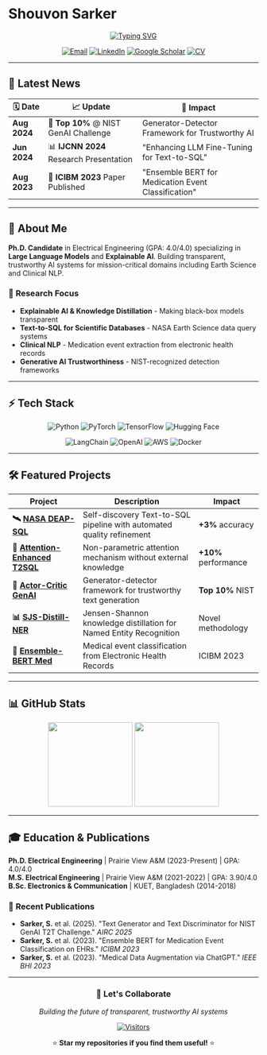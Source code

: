# Shouvon Sarker

<div align="center">
  
[![Typing SVG](https://readme-typing-svg.herokuapp.com?font=Fira+Code&weight=600&size=28&pause=1000&color=00D8FF&center=true&vCenter=true&random=false&width=600&height=60&lines=AI+Research+%26+Development;Large+Language+Models;Explainable+AI+Systems;Text-to-SQL+Innovation)](https://git.io/typing-svg)

</div>

<div align="center">
  
[![Email](https://img.shields.io/badge/Email-EA4335?style=for-the-badge&logo=gmail&logoColor=white&labelColor=000)](mailto:shouvonsarker@gmail.com)
[![LinkedIn](https://img.shields.io/badge/LinkedIn-0A66C2?style=for-the-badge&logo=linkedin&logoColor=white&labelColor=000)](https://www.google.com/search?q=https://linkedin.in/shouvon-sarker)
[![Google Scholar](https://img.shields.io/badge/Scholar-4285F4?style=for-the-badge&logo=google-scholar&logoColor=white&labelColor=000)](https://scholar.google.com/citations?user=WGTZTE8AAAAJ&hl=en)
[![CV](https://img.shields.io/badge/Download_CV-FF6B6B?style=for-the-badge&logo=adobeacrobatreader&logoColor=white&labelColor=000)](cv/ShouvonSarker_CV.pdf)

</div>

---

## 📰 **Latest News**

<div align="center">

| 🗓️ Date | 📈 Update | 🔗 Impact |
|----------|-----------|-----------|
| **Aug 2024** | 🥇 **Top 10%** @ NIST GenAI Challenge | Generator-Detector Framework for Trustworthy AI |
| **Jun 2024** | 📊 **IJCNN 2024** Research Presentation | "Enhancing LLM Fine-Tuning for Text-to-SQL" |
| **Aug 2023** | 📑 **ICIBM 2023** Paper Published | "Ensemble BERT for Medication Event Classification" |

</div>

---

## 🎯 **About Me**

**Ph.D. Candidate** in Electrical Engineering (GPA: 4.0/4.0) specializing in **Large Language Models** and **Explainable AI**. Building transparent, trustworthy AI systems for mission-critical domains including Earth Science and Clinical NLP.

### 🔬 **Research Focus**
- **Explainable AI & Knowledge Distillation** - Making black-box models transparent
- **Text-to-SQL for Scientific Databases** - NASA Earth Science data query systems
- **Clinical NLP** - Medication event extraction from electronic health records
- **Generative AI Trustworthiness** - NIST-recognized detection frameworks

---

## ⚡ **Tech Stack**

<div align="center">

![Python](https://img.shields.io/badge/Python-FFD43B?style=for-the-badge&logo=python&logoColor=blue)
![PyTorch](https://img.shields.io/badge/PyTorch-EE4C2C?style=for-the-badge&logo=pytorch&logoColor=white)
![TensorFlow](https://img.shields.io/badge/TensorFlow-FF6F00?style=for-the-badge&logo=tensorflow&logoColor=white)
![Hugging Face](https://img.shields.io/badge/🤗_Hugging_Face-FFD21E?style=for-the-badge)

![LangChain](https://img.shields.io/badge/LangChain-121212?style=for-the-badge)
![OpenAI](https://img.shields.io/badge/OpenAI-412991?style=for-the-badge&logo=openai&logoColor=white)
![AWS](https://img.shields.io/badge/AWS-FF9900?style=for-the-badge&logo=amazonaws&logoColor=white)
![Docker](https://img.shields.io/badge/Docker-2496ED?style=for-the-badge&logo=docker&logoColor=white)

</div>

---

## 🛠️ **Featured Projects**

| Project | Description | Impact |
|---------|-------------|---------|
| **🛰️ [NASA DEAP-SQL](https://github.com/shovon095)** | Self-discovery Text-to-SQL pipeline with automated quality refinement | **+3%** accuracy |
| **🎯 [Attention-Enhanced T2SQL](https://github.com/shovon095)** | Non-parametric attention mechanism without external knowledge | **+10%** performance |
| **🏅 [Actor-Critic GenAI](https://github.com/shovon095)** | Generator-detector framework for trustworthy text generation | **Top 10%** NIST |
| **📊 [SJS-Distill-NER](https://github.com/shovon095)** | Jensen-Shannon knowledge distillation for Named Entity Recognition | Novel methodology |
| **🏥 [Ensemble-BERT Med](https://github.com/shovon095)** | Medical event classification from Electronic Health Records | ICIBM 2023 |

---

## 📊 **GitHub Stats**

<div align="center">
  
<img height="170em" src="https://github-readme-stats.vercel.app/api?username=shovon095&show_icons=true&theme=tokyonight&include_all_commits=true&count_private=true&hide_border=true&bg_color=0D1117&icon_color=00D8FF&title_color=00D8FF&text_color=ffffff"/>
<img height="170em" src="https://github-readme-stats.vercel.app/api/top-langs/?username=shovon095&layout=compact&theme=tokyonight&hide_border=true&bg_color=0D1117&title_color=00D8FF&text_color=ffffff"/>

</div>

---

## 🎓 **Education & Publications**

**Ph.D. Electrical Engineering** | Prairie View A&M (2023-Present) | GPA: 4.0/4.0  
**M.S. Electrical Engineering** | Prairie View A&M (2021-2022) | GPA: 3.90/4.0  
**B.Sc. Electronics & Communication** | KUET, Bangladesh (2014-2018)

### 📑 **Recent Publications**
- **Sarker, S.** et al. (2025). "Text Generator and Text Discriminator for NIST GenAI T2T Challenge." *AIRC 2025*
- **Sarker, S.** et al. (2023). "Ensemble BERT for Medication Event Classification on EHRs." *ICIBM 2023*
- **Sarker, S.** et al. (2023). "Medical Data Augmentation via ChatGPT." *IEEE BHI 2023*

---

<div align="center">

### 🤝 **Let's Collaborate**

*Building the future of transparent, trustworthy AI systems*

[![Visitors](https://visitor-badge.laobi.icu/badge?page_id=shovon095.shovon095&left_color=00d8ff&right_color=000000)](https://github.com/shovon095)

⭐ **Star my repositories if you find them useful!** ⭐

</div>
